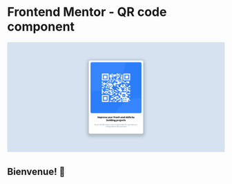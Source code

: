 # Frontend Mentor - QR code component

![MERCATOR preview for the QR code component coding challenge](./design/mercator_desktop-preview.png)

## Bienvenue! 👋

